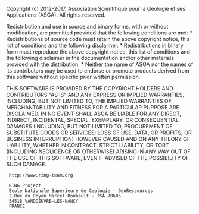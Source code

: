 
 Copyright (c) 2012-2017, Association Scientifique pour la Geologie et ses
 Applications (ASGA). All rights reserved.

 Redistribution and use in source and binary forms, with or without
 modification, are permitted provided that the following conditions are met:
     * Redistributions of source code must retain the above copyright
       notice, this list of conditions and the following disclaimer.
     * Redistributions in binary form must reproduce the above copyright
       notice, this list of conditions and the following disclaimer in the
       documentation and/or other materials provided with the distribution.
     * Neither the name of ASGA nor the
       names of its contributors may be used to endorse or promote products
       derived from this software without specific prior written permission.

 THIS SOFTWARE IS PROVIDED BY THE COPYRIGHT HOLDERS AND CONTRIBUTORS "AS IS"
 AND ANY EXPRESS OR IMPLIED WARRANTIES, INCLUDING, BUT NOT LIMITED TO,
 THE IMPLIED WARRANTIES OF MERCHANTABILITY AND FITNESS FOR A PARTICULAR
 PURPOSE ARE DISCLAIMED. IN NO EVENT SHALL ASGA BE LIABLE FOR ANY DIRECT,
 INDIRECT, INCIDENTAL, SPECIAL, EXEMPLARY, OR CONSEQUENTIAL DAMAGES
 (INCLUDING, BUT NOT LIMITED TO, PROCUREMENT OF SUBSTITUTE GOODS OR SERVICES;
 LOSS OF USE, DATA, OR PROFITS; OR BUSINESS INTERRUPTION) HOWEVER CAUSED AND
 ON ANY THEORY OF LIABILITY, WHETHER IN CONTRACT, STRICT LIABILITY, OR TORT
 (INCLUDING NEGLIGENCE OR OTHERWISE) ARISING IN ANY WAY OUT OF THE USE OF THIS
 SOFTWARE, EVEN IF ADVISED OF THE POSSIBILITY OF SUCH DAMAGE.

     http://www.ring-team.org

     RING Project
     Ecole Nationale Superieure de Geologie - GeoRessources
     2 Rue du Doyen Marcel Roubault - TSA 70605
     54518 VANDOEUVRE-LES-NANCY
     FRANCE
